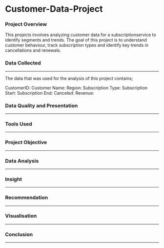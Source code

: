# Customer-Data-Project

### Project Overview
This projects involves analyzing customer data for a subscriptionservice to identify segments and trends. The goal of this project is to understand customer behaviour, track subscription types and identify key trends in cancellations and renewals.

### Data Collected
---
The data that was used for the analysis of this project contains;

CustomerID:
Customer Name:
Region:
Subscription Type:
Subscription Start:
Subscription End:
Canceled:
Revenue:

### Data Quality and Presentation
---


### Tools Used
---


### Project Objective
---

### Data Analysis
---


### Insight
---

### Recommendation
---


### Visualisation
---


### Conclusion
---

###
